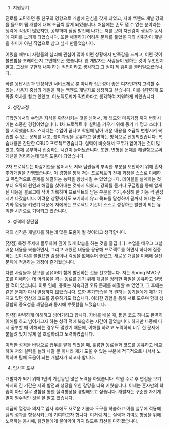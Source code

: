 1. 지원동기

진로를 고민하던 중 친구의 영향으로 개발에 관심을 갖게 되었고, 자바 백엔드 개발 강의를 들으며 웹 개발에 대해 조금씩 알게 되었습니다.
처음에는 손도 댈 수 없는 분야라는 생각에 걱정이 많았지만, 공부하며 점점 발전해 나가는 저를 보며 자신감이 생김과 동시에 재미를 느끼게 되었습니다. 또한 해결하기 어려운 문제를 풀었을 때의 성취감이 개발을 취미가 아닌 직업으로 삼고 싶게 만들었습니다.

어렸을 때부터 사람들의 심리에 관심이 많아 어떤 상황에서 만족감을 느끼고, 어떤 것이 불편함을 초래하는지 고민해보곤 했습니다. 웹 개발자는 사람들이 원하는 것이 무엇인지 알고, 그것을 구현해 내야 하는 직업이라고 생각하고 그 점이 제 흥미를 불러일으켰습니다.

빠른 응답시간과 안정적인 서비스제공 뿐 아니라 접근성이 좋은 디자인까지 고려할 수 있는, 사용자 중심의 개발을 하는 백엔드 개발자로 성장하고 싶습니다. 이를 실현하게 도와줄 회사를 찾고 있었고, 이노팩토리가 적합하다고 생각하여 지원하게 되었습니다.


2. 성장과정

IT학원에서의 수업은 지식을 확장시키는 것을 넘어서, 제 태도와 마음가짐 까지 변화시키는 소중한 경험이었습니다.
1차 프로젝트 후 실력을 키우기 위해 동기 네 명과 스터디를 시작했습니다. 스터디는 수업이 끝나고 학원에 남아 배운 내용을 조금씩 변형시켜 복습할 수 있는 문제를 내고, 풀이과정을 공유하고 설명하는 방식으로 진행되었습니다. 복습내용은 간단한 CRUD 프로젝트였습니다. 실력이 비슷해서 모두가 얻어가는 것이 많았고, 함께 공부하니 집중하는 시간이 늘어났습니다. 또한, 변형된 문제를 해결함으로써 개념을 정리하는데 많은 도움이 되었습니다.

2차 프로젝트는 마감기한을 넘어서도 저와 팀원들의 부족한 부분을 보안하기 위해 혼자 추가개발을 진행했습니다. 이 경험을 통해 저는 프로젝트의 전체 과정을 스스로 이해하고 독립적으로 문제를 해결하는 능력을 향상시킬 수 있었습니다. 테이블을 설계하는 것부터 오류의 원인과 해결을 찾아내는 것까지 익혔고, 강의를 듣거나 구글링을 통해 알게 된 내용을 블로그에 적어 기록하며 프로젝트의 남은 부분을 추가,수정해 한 기능 씩 완성시켜 나갔습니다. 어려운 상황에서도 포기하지 않고 목표를 달성하며 끝까지 해내는 끈기와 열정을 키웠기 때문에 저에게는 프로젝트 기간이 스스로 성장하는 발판이 되는 유익한 시간으로 기억되고 있습니다.


3. 성격의 장단점

저의 성격은 개발자를 하는데 많은 도움이 될 것이라고 생각합니다.

[장점]
특정 주제에 몰두하여 깊이 있게 학습을 하는 것을 즐깁니다.
수업을 배우고 그날 배운 내용을 복습하면서, 그리고 배웠던 내용을 응용해 프로젝트를 하면서 하나에 집중하는 것이 다른 불필요한 감정이나 걱정을 없애주어 좋았고, 새로운 개념을 이해해 실전 문제에 적용하는 과정이 즐거웠습니다.

다른 사람들과 정보를 공유하며 함께 발전하는 것을 선호합니다.
저는 Spring MVC구조를 이해하는 데 어려움을 겪는 동료를 돕기 위해 개념을 정리한 파일을 공유하고 설명한 적이 있습니다. 
이로 인해, 동료는 지속되던 오류 문제를 해결할 수 있었고, 그 후에는 같은 문제가 다시 발생하지 않았습니다. 또한 추가학습을 더 원하는 동기들에게 제가 가지고 있던 영상과 코드를 공유하기도 했습니다. 이러한 경험을 통해 서로 도우며 함께 성장함의 중요성을 깨달음과 동시에 뿌듯함을 느꼈습니다.

[단점]
완벽하게 이해하고 넘어가려고 합니다.
자바를 배울 때, 짧은 코드 하나도 완벽히 이해를 하고 넘어가고자 하는 성격 덕에 복습하는 시간이 길었습니다. 하지만 나중에 다시 공부할 때 이해되는 경우도 많았기 때문에, 이해를 하려고 노력하되 너무 한 문제에 붙들려 있지 않게 잘 조절하려고 노력하였습니다.

이러한 성격을 바탕으로 업무를 맡게 되었을 때, 훌륭한 동료들과 코드를 공유하고 비교하여 저의 실력을 늘려 나갈 뿐 아니라 제가 도울 수 있는 부분에 적극적으로 나서서 노력하며 팀에 도움이 되는 개발자가 되고자 합니다.


4. 입사후 포부

개발자가 되기 위해 1년의 기간동안 많은 노력을 하였습니다. 학원 수료 후 면접을 보기까지의 긴 기간은 저의 발전과 성장을 위한 갈망을 더욱 키웠습니다. 이제는 혼자만의 학습이 아닌 실무 경험을 통한 실력향상을 경험해보고 싶습니다.
개발자는 꾸준한 자기계발이 필수적인 것을 잘 알고 있습니다.

지금의 열정과 의지로 입사 후에도 새로운 기술과 도구를 학습하고 이를 실무에 적용해 팀의 성과를 향상시키는데 기여하고자 합니다. 이처럼 저는 실력과 기여도 향상을 위해 노력하는 동시에, 팀원들에게 불이익이 가지 않도록 최선을 다하겠습니다.





</main>